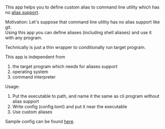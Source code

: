 This app helps you to define custom alias to command line utility which has no [alias support](https://git-scm.com/docs/git-config#Documentation/git-config.txt-alias).

Motivation: 
Let's suppose that command line utility has no alias support like git.  
Using this app you can define aliases (including shell aliases) and use it with any program.

Technically is just a thin wrapper to conditionally run target program.  

This app is independent from 
1. the target program which needs for aliases support
2. operating system
3. command interpreter

Usage:
1. Put the executable to path, and name it the same as cli program without alias support
2. Write config (config.toml) and put it near the executable
3. Use custom aliases

Sample config can be found [here](https://github.com/yantonov/aliases_experimental/raw/master/sample_config.toml).
